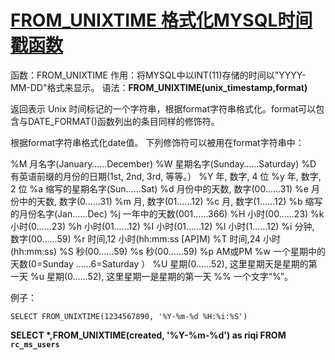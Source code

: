 # [FROM_UNIXTIME 格式化MYSQL时间戳函数](https://www.cnblogs.com/xieqian111/p/5735952.html)

函数：FROM_UNIXTIME
作用：将MYSQL中以INT(11)存储的时间以"YYYY-MM-DD"格式来显示。
语法：**FROM_UNIXTIME(unix_timestamp,format)**

返回表示 Unix 时间标记的一个字符串，根据format字符串格式化。format可以包含与DATE_FORMAT()函数列出的条目同样的修饰符。

根据format字符串格式化date值。
下列修饰符可以被用在format字符串中：

%M 月名字(January……December)
%W 星期名字(Sunday……Saturday)
%D 有英语前缀的月份的日期(1st, 2nd, 3rd, 等等。）
%Y 年, 数字, 4 位
%y 年, 数字, 2 位
%a 缩写的星期名字(Sun……Sat)
%d 月份中的天数, 数字(00……31)
%e 月份中的天数, 数字(0……31)
%m 月, 数字(01……12)
%c 月, 数字(1……12)
%b 缩写的月份名字(Jan……Dec)
%j 一年中的天数(001……366)
%H 小时(00……23)
%k 小时(0……23)
%h 小时(01……12)
%I 小时(01……12)
%l 小时(1……12)
%i 分钟, 数字(00……59)
%r 时间,12 小时(hh:mm:ss [AP]M)
%T 时间,24 小时(hh:mm:ss)
%S 秒(00……59)
%s 秒(00……59)
%p AM或PM
%w 一个星期中的天数(0=Sunday ……6=Saturday ）
%U 星期(0……52), 这里星期天是星期的第一天
%u 星期(0……52), 这里星期一是星期的第一天
%% 一个文字“%”。

例子：

```
SELECT FROM_UNIXTIME(1234567890, '%Y-%m-%d %H:%i:%S')
```

**SELECT \*,FROM_UNIXTIME(created, '%Y-%m-%d') as riqi FROM `rc_ms_users`**